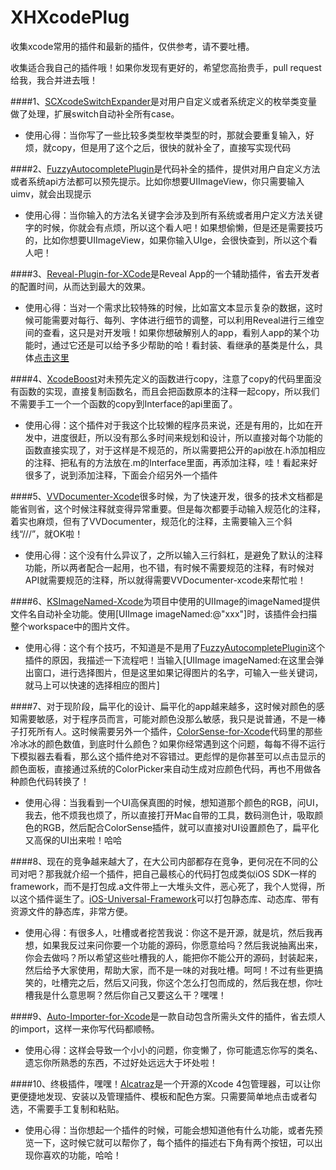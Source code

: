 XHXcodePlug
===========

收集xcode常用的插件和最新的插件，仅供参考，请不要吐槽。

收集适合我自己的插件哦！如果你发现有更好的，希望您高抬贵手，pull request给我，我合并进去哦！

####1、[SCXcodeSwitchExpander](https://github.com/stefanceriu/SCXcodeSwitchExpander)是对用户自定义或者系统定义的枚举类变量做了处理，扩展switch自动补全所有case。                               
* 使用心得：当你写了一些比较多类型枚举类型的时，那就会要重复输入，好烦，就copy，但是用了这个之后，很快的就补全了，直接写实现代码


####2、[FuzzyAutocompletePlugin](https://github.com/FuzzyAutocomplete/FuzzyAutocompletePlugin)是代码补全的插件，提供对用户自定义方法或者系统api方法都可以预先提示。比如你想要UIImageView，你只需要输入uimv，就会出现提示
* 使用心得：当你输入的方法名关键字会涉及到所有系统或者用户定义方法关键字的时候，你就会有点烦，所以这个看人吧！如果想偷懒，但是还是需要技巧的，比如你想要UIImageView，如果你输入UIge，会很快查到，所以这个看人吧！


####3、[Reveal-Plugin-for-XCode](https://github.com/shjborage/Reveal-Plugin-for-XCode)是Reveal App的一个辅助插件，省去开发者的配置时间，从而达到最大的效果。
* 使用心得：当对一个需求比较特殊的时候，比如富文本显示复杂的数据，这时候可能需要对每行、每列、字体进行细节的调整，可以利用Reveal进行三维空间的查看，这只是对开发哦！如果你想破解别人的app，看别人app的某个功能时，通过它还是可以给予多少帮助的哈！看封装、看继承的基类是什么，具体[点击这里](http://c.blog.sina.com.cn/profile.php?blogid=cb8a22ea89000gtw)                          

####4、[XcodeBoost](https://github.com/fortinmike/XcodeBoost)对未预先定义的函数进行copy，注意了copy的代码里面没有函数的实现，直接复制函数名，而且会把函数原本的注释一起copy，所以我们不需要手工一个一个函数的copy到Interface的api里面了。
* 使用心得：这个插件对于我这个比较懒的程序员来说，还是有用的，比如在开发中，进度很赶，所以没有那么多时间来规划和设计，所以直接对每个功能的函数直接实现了，对于这样是不规范的，所以需要把公开的api放在.h添加相应的注释、把私有的方法放在.m的Interface里面，再添加注释，哇！看起来好很多了，说到添加注释，下面会介绍另外一个插件


####5、[VVDocumenter-Xcode](https://github.com/onevcat/VVDocumenter-Xcode)很多时候，为了快速开发，很多的技术文档都是能省则省，这个时候注释就变得异常重要。但是每次都要手动输入规范化的注释，着实也麻烦，但有了VVDocumenter，规范化的注释，主需要输入三个斜线“///”，就OK啦！
* 使用心得：这个没有什么异议了，之所以输入三行斜杠，是避免了默认的注释功能，所以两者配合一起用，也不错，有时候不需要规范的注释，有时候对API就需要规范的注释，所以就得需要VVDocumenter-xcode来帮忙啦！



####6、[KSImageNamed-Xcode](https://github.com/ksuther/KSImageNamed-Xcode)为项目中使用的UIImage的imageNamed提供文件名自动补全功能。使用[UIImage imageNamed:@"xxx"]时，该插件会扫描整个workspace中的图片文件。
* 使用心得：这个有个技巧，不知道是不是用了[FuzzyAutocompletePlugin](https://github.com/FuzzyAutocomplete/FuzzyAutocompletePlugin)这个插件的原因，我描述一下流程吧！当输入[UIImage imageNamed:在这里会弹出窗口，进行选择图片，但是这里如果记得图片的名字，可输入一些关键词，就马上可以快速的选择相应的图片]


####7、对于现阶段，扁平化的设计、扁平化的app越来越多，这时候对颜色的感知需要敏感，对于程序员而言，可能对颜色没那么敏感，我只是说普通，不是一棒子打死所有人。这时候需要另外一个插件，[ColorSense-for-Xcode](https://github.com/omz/ColorSense-for-Xcode)代码里的那些冷冰冰的颜色数值，到底时什么颜色？如果你经常遇到这个问题，每每不得不运行下模拟器去看看，那么这个插件绝对不容错过。更彪悍的是你甚至可以点击显示的颜色面板，直接通过系统的ColorPicker来自动生成对应颜色代码，再也不用做各种颜色代码转换了！
* 使用心得：当我看到一个UI高保真图的时候，想知道那个颜色的RGB，问UI，我去，他不烦我也烦了，所以直接打开Mac自带的工具，数码测色计，吸取颜色的RGB，然后配合ColorSense插件，就可以直接对UI设置颜色了，扁平化又高保的UI出来啦！哈哈


####8、现在的竞争越来越大了，在大公司内部都存在竞争，更何况在不同的公司对吧？那我就介绍一个插件，把自己最核心的代码打包成类似iOS SDK一样的framework，而不是打包成.a文件带上一大堆头文件，恶心死了，我个人觉得，所以这个插件诞生了。[iOS-Universal-Framework](https://github.com/kstenerud/iOS-Universal-Framework)可以打包静态库、动态库、带有资源文件的静态库，非常方便。
* 使用心得：有很多人，吐槽或者挖苦我说：你这不是开源，就是坑，然后我再想，如果我反过来问你要一个功能的源码，你愿意给吗？然后我说抽离出来，你会去做吗？所以希望这些吐槽我的人，能把你不能公开的源码，封装起来，然后给予大家使用，帮助大家，而不是一味的对我吐槽。呵呵！不过有些更搞笑的，吐槽完之后，然后又问我，你这个怎么打包而成的，然后我在想，你吐槽我是什么意思啊？然后你自己又要这么干？嘿嘿！

####9、[Auto-Importer-for-Xcode](https://github.com/lucholaf/Auto-Importer-for-Xcode)是一款自动包含所需头文件的插件，省去烦人的import，这样一来你写代码都顺畅。
* 使用心得：这样会导致一个小小的问题，你变懒了，你可能遗忘你写的类名、遗忘你所熟悉的东西，不过好处远远大于坏处啦！

####10、终极插件，嘿嘿！[Alcatraz](https://github.com/supermarin/Alcatraz)是一个开源的Xcode 4包管理器，可以让你更便捷地发现、安装以及管理插件、模板和配色方案。只需要简单地点击或者勾选，不需要手工复制和粘贴。
* 使用心得：当你想起一个插件的时候，可能会想知道他有什么功能，或者先预览一下，这时候它就可以帮你了，每个插件的描述右下角有两个按钮，可以出现你喜欢的功能，哈哈！
